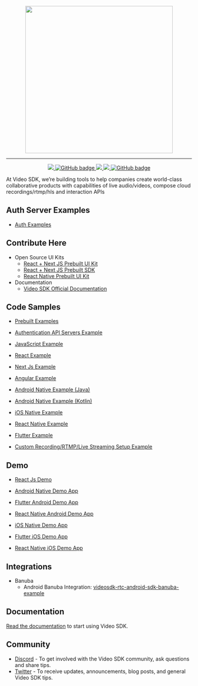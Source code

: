 <p align="center">
<img width="400" src="https://www.linkpicture.com/q/videosdk_Full-Logo_blue.png"/>
</p>

---

<p align="center">
</a>
<a href="https://discord.gg/kgAvyxtTxv">
<img src="https://img.shields.io/discord/734858252939952248?logo=discord&style=for-the-badge" />
</a>
<a href="https://github.com/videosdk-live/videosdk-rtc-react-prebuilt-ui/issues">
<img src="https://img.shields.io/github/issues/videosdk-live/videosdk-rtc-react-prebuilt-ui?label=PRs-welcome&logo=GitHub&style=for-the-badge" alt="GitHub badge"/>
</a>
<a href="https://twitter.com/intent/follow?original_referer=https%3A%2F%2Fpublish.twitter.com%2F&ref_src=twsrc%5Etfw%7Ctwcamp%5Ebuttonembed%7Ctwterm%5Efollow%7Ctwgr%5Evideo_sdk&screen_name=video_sdk">
<img src="https://img.shields.io/twitter/follow/video_sdk?label=Twitter&logo=twitter&style=for-the-badge" />
</a>
<a href="http://youtube.com/videosdk?sub_confirmation=1">
<img src="https://img.shields.io/youtube/channel/subscribers/UCuY7JzXnpp874oa7uQbUwsA?logo=Youtube&style=for-the-badge" />
</a>
<a href="https://github.com/videosdk-live/videosdk.live?tab=stars">
<img src="https://img.shields.io/github/stars/videosdk-live/videosdk.live?label=Stars&logo=GitHub&style=for-the-badge" alt="GitHub badge" />
</a>

At Video SDK, we’re building tools to help companies create world-class collaborative products with capabilities of live audio/videos, compose cloud recordings/rtmp/hls and interaction APIs

## Auth Server Examples
- [Auth Examples](https://github.com/videosdk-live/videosdk-rtc-api-server-examples)

## Contribute Here
- Open Source UI Kits
  - [React + Next JS Prebuilt UI Kit](https://github.com/videosdk-live/videosdk-rtc-react-prebuilt-ui)
  - [React + Next JS Prebuilt SDK](https://github.com/videosdk-live/videosdk-live-rtc-js-prebuilt-sdk)
  - [React Native  Prebuilt UI Kit](https://github.com/videosdk-live/videosdk-rtc-react-native-prebuilt-ui)
- Documentation
  - [Video SDK Official Documentation](https://github.com/videosdk-live/videosdk-docs)
## Code Samples
- [Prebuilt Examples](https://github.com/videosdk-live/videosdk-rtc-prebuilt-examples.git)

- [Authentication API Servers Example](https://github.com/videosdk-live/videosdk-rtc-api-server-examples)

- [JavaScript Example](https://github.com/videosdk-live/videosdk-rtc-javascript-sdk-example)

- [React Example](https://github.com/videosdk-live/videosdk-rtc-react-sdk-example)

- [Next Js Example](https://github.com/videosdk-live/videosdk-rtc-nextjs-sdk-example)

- [Angular Example](https://github.com/videosdk-live/videosdk-rtc-angular-javascript-example)

- [Android Native Example (Java)](https://github.com/videosdk-live/videosdk-rtc-android-java-sdk-example)

- [Android Native Example (Kotlin)](https://github.com/videosdk-live/videosdk-rtc-android-kotlin-sdk-example)

- [iOS Native Example](https://github.com/videosdk-live/videosdk-rtc-ios-sdk-example)

- [React Native Example](https://github.com/videosdk-live/videosdk-rtc-react-native-sdk-example)

- [Flutter Example](https://github.com/videosdk-live/videosdk-rtc-flutter-sdk-example)

- [Custom Recording/RTMP/Live Streaming Setup Example](https://github.com/videosdk-live/videosdk-custom-recording-template-react-example)



## Demo

- [React Js Demo](https://videosdk.live/prebuilt/demo)

- [Android Native Demo App](https://appdistribution.firebase.google.com/pub/i/0f3ac650239a944b)

- [Flutter Android Demo App](https://appdistribution.firebase.google.com/pub/i/0f3ac650239a944b)

- [React Native Android Demo App](https://appdistribution.firebase.google.com/pub/i/0f3ac650239a944b)

- [iOS Native Demo App](https://testflight.apple.com/join/LYj3QJPx)

- [Flutter iOS Demo App](https://testflight.apple.com/join/LYj3QJPx)

- [React Native iOS Demo App](https://testflight.apple.com/join/LYj3QJPx)

## Integrations 
- Banuba
  - Android Banuba Integration: [videosdk-rtc-android-sdk-banuba-example](https://github.com/videosdk-live/videosdk-rtc-android-sdk-banuba-example)

## Documentation
[Read the documentation](https://docs.videosdk.live/) to start using Video SDK.

## Community
- [Discord](https://discord.gg/Gpmj6eCq5u) - To get involved with the Video SDK community, ask questions and share tips.
- [Twitter](https://twitter.com/video_sdk) - To receive updates, announcements, blog posts, and general Video SDK tips.
